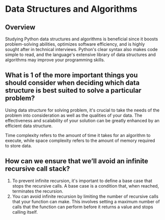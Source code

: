# Data Structures and Algorithms
## Overview
 Studying Python data structures and algorithms is beneficial since it boosts problem-solving abilities, optimizes software efficiency, and is highly sought after in technical interviews. Python's clear syntax also makes code simple to read, and the language's extensive library of data structures and algorithms may improve your programming skills.

## What is 1 of the more important things you should consider when deciding which data structure is best suited to solve a particular problem?
Using data structure for solving problem, it's crucial to take the needs of the problem into consideration as well as the qualities of your data. The effectiveness and scalability of your solution can be greatly enhanced by an efficient data structure.


Time complexity refers to the amount of time it takes for an algorithm to execute, while space complexity refers to the amount of memory required to store data.

## How can we ensure that we’ll avoid an infinite recursive call stack?
1. To prevent infinite recursion, it's important to define a base case that stops the recursive calls. A base case is a condition that, when reached, terminates the recursion.
2. You can avoid infinite recursion by limiting the number of recursive calls that your function can make. This involves setting a maximum number of calls that the function can perform before it returns a value and stops calling itself.
